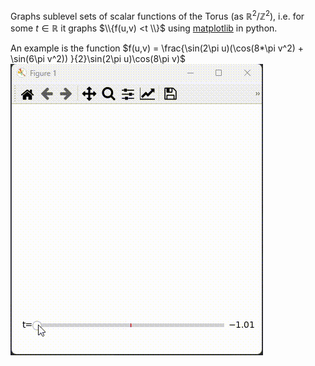 Graphs sublevel sets of scalar functions of the Torus (as $ℝ^2/{ℤ^2}$), i.e. for some $t\in ℝ$ it graphs $\\{f(u,v) <t \\}$ using [matplotlib](https://matplotlib.org/) in python.

An example is the function $f(u,v) = \frac{\sin(2\pi u)(\cos(8*\pi v^2) + \sin(6\pi v^2)) }{2}\sin(2\pi u)\cos(8\pi v)$
![](demo.gif)
